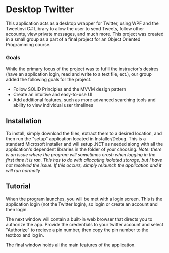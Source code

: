 # Desktop Twitter
This application acts as a desktop wrapper for Twitter, using WPF and the Tweetinvi C# Library to allow the user to send Tweets, follow other accounts, view private messages, and much more. This project was created in a small group as a part of a final project for an Object Oriented Programming course. 
### Goals
While the primary focus of the project was to fufill the instructor's desires (have an application login, read and write to a text file, ect.), our group added the following goals for the project.
* Follow SOLID Principles and the MVVM design pattern
* Create an intuitive and easy-to-use UI
* Add additional features, such as more advanced searching tools and ability to view individual user timelines
## Installation
To install, simply download the files, extract them to a desired location, and then run the "setup" application located in Installer/Debug. This is a standard Microsoft installer and will setup .NET as needed along with all the application's dependent libraries in the folder of your choosing. *Note: there is an issue where the program will sometimes crash when logging in the first time it is ran. This has to do with allocating isolated storage, but I have not resolved the issue. If this occurs, simply relaunch the application and it will run normally*
## Tutorial
When the program launches, you will be met with a login screen. This is the application login (not the Twitter login), so login or create an account and then login.

The next window will contain a built-in web browser that directs you to authorize the app. Provide the credentials to your twitter account and select "Authorize" to recieve a pin number, then copy the pin number to the textbox and log in.

The final window holds all the main features of the application. 
